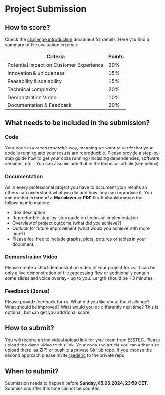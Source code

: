 # Project Submission

## How to score?
Check the [challenge introduction](../challenge_introduction.pdf) document for details. Here you find a summary of the evaluation criterias:

| Criteria | Points |
| ------------- | ------------- |
| Potential impact on Customer Experience | 20% |
| Innovation & uniqueness | 15% |
| Feasability & scalability | 15% |
| Technical complexity | 20% |
| Demonstration Video | 10% |
| Documentation & Feedback | 20% |

## What needs to be included in the submission?

### Code
Your code in a *reconstructable* way, meaning we want to verify that your code is running and your results are reproducible. Please provide a step-by-step guide how to get your code running (including dependencies, software versions, etc.). You can also include that in the technical article (see below).

### Documentation
As in every professional project you have to document your results so others can understand what you did and how they can reproduce it. You can do that in form of a **Markdown** or **PDF** file. It should contain the following information:
* Idea description
* Reproducible step-by-step guide on technical implementation
* Overview of project outcome (what did you achieve?)
* Outlook for future improvement (what would you achieve with more time?)
* Please feel free to include graphs, plots, pictures or tables in your document.

### Demonstration Video
Please create a short demonstration video of your project for us. It can be only a live demonstration of the processing flow or additionally contain some slides and voice overlay - up to you. Length should be 1-3 minutes.

### Feedback (Bonus)
Please provide feedback for us. What did you like about the challenge? What should be improved? What would you do differently next time? This is optional, but can get you additional score.

## How to submit?
You will receive an individual upload link for your team from EESTEC. Please upload the demo video to this link. Your code and article you can either also upload there (as ZIP) or push to a private GitHub repo. If you choose the second approach please invite [@ederjc](https://www.github.com/ederjc) to the private repo.

## When to submit?
Submission needs to happen before **Sunday, 05.05.2024, 23:59 CET**. Submissions after this time cannot be counted.
